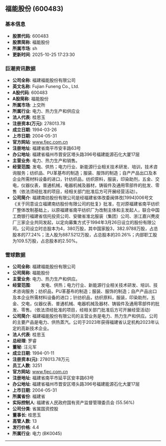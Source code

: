 ## 福能股份 (600483)

### 基本信息

- **股票代码**: 600483
- **股票简称**: 福能股份
- **所属市场**: sh
- **更新时间**: 2025-10-25 17:23:30

### 巨潮资讯数据

- **公司全称**: 福建福能股份有限公司
- **英文名称**: Fujian Funeng Co., Ltd.
- **A股代码**: 600483
- **A股简称**: 福能股份
- **所属市场**: 上交所
- **所属行业**: 电力、热力生产和供应业
- **法人代表**: 桂思玉
- **注册资本(万元)**: 278013.78
- **成立日期**: 1994-03-26
- **上市日期**: 2004-05-31
- **官方网站**: www.fjec.com.cn
- **注册地址**: 福建省南平市安丰路63号
- **办公地址**: 福建省福州市晋安区塔头路396号福建能源石化大厦17层
- **主营业务**: 电力、热力生产和销售。
- **经营范围**: 发电、供热；电力行业、新能源行业相关技术研发、培训，技术咨询服务；纺织品、PU革基布的制造；服装、服饰的制造；自产产品出口及本企业所需材料设备的进口，针纺织品，纺织原料，服装，印染助剂，五金、交电，仪器仪表，普通机械，电器机械及器材，铸锻件及通用零部件的批发、零售（依法须经批准的项目，经相关部门批准后方可开展经营活动）。
- **公司简介**: 福建南纺股份有限公司是经福建省体改委闽体改[1994]006号文《关于同意设立福建南纺股份有限公司的批复》批准，在对原福建省南平纺织厂整体改制基础上，以原福建省南平纺织厂为改制主体和主发起人，联合中国工商银行福建省信托投资公司、安徽省淮北服装（集团）公司、浙江嘉兴麂皮厂三家企业共同发起，以定向募集方式于1994年3月26日设立的股份有限公司。公司设立时总股本为4，380万股，其中国家股3，382.9788万股，占总股本的77.24%；法人股为887.5212万股，占总股本的20.26%；内部职工股为109.5万股，占总股本的2.50%。

### 雪球数据

- **公司全称**: 福建福能股份有限公司
- **公司简称**: 福能股份
- **主营业务**: 电力、热力生产和供应。
- **经营范围**: 　　发电、供热；电力行业、新能源行业相关技术研发、培训、技术咨询服务；纺织品，PU革基布的制造；服装、服饰的制造；自产产品出口及本企业所需材料设备的进口；针纺织品，纺织原料，服装，印染助剂，五金、交电，仪器仪表、普通机械、电器机械及器材、铸锻件及通用零部件的批发、零售。（依法须经批准的项目，经相关部门批准后方可开展经营活动）
- **公司简介**: 福建福能股份有限公司的主营业务是电力、热力生产和供应。公司的主要产品是电力、供热蒸汽。公司于2023年获得福建省认定机构2023年认定的高新技术企业。
- **法人代表**: 桂思玉
- **总经理**: 罗睿
- **董秘**: 汪元军
- **成立日期**: 1994-01-11
- **注册资本(元)**: 278013.78万元
- **员工人数**: 3251
- **官方网站**: www.fjec.com.cn
- **注册地址**: 福建省南平市延平区安丰路63号
- **办公地址**: 福建省福州市晋安区塔头路396号福建能源石化大厦17层
- **上市日期**: 2004-05-31
- **所属省份**: 福建省
- **实际控制人**: 福建省人民政府国有资产监督管理委员会 (55.56%)
- **公司分类**: 省属国资控股
- **董事长**: 桂思玉
- **高管人数**: 13
- **发行价格**: 4.4
- **所属行业**: 电力 (BK0045)

---